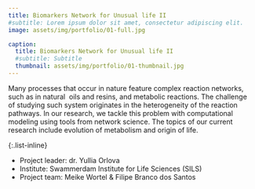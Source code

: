 ```yaml
---
title: Biomarkers Network for Unusual life II
#subtitle: Lorem ipsum dolor sit amet, consectetur adipiscing elit.
image: assets/img/portfolio/01-full.jpg

caption:
  title: Biomarkers Network for Unusual life II
  #subtitle: Subtitle
  thumbnail: assets/img/portfolio/01-thumbnail.jpg
---
```

Many processes that occur in nature feature complex reaction networks, such as in natural  oils and resins, and metabolic reactions.
The challenge of studying such system originates in the heterogeneity of the reaction pathways. 
In our research, we tackle this problem with computational modeling using tools from network science. The topics of our current research include evolution of metabolism and origin of life.

{:.list-inline}
- Project leader: dr. Yullia Orlova
- Institute: Swammerdam Institute for Life Sciences (SILS)
- Project team: Meike Wortel & Filipe Branco dos Santos 
